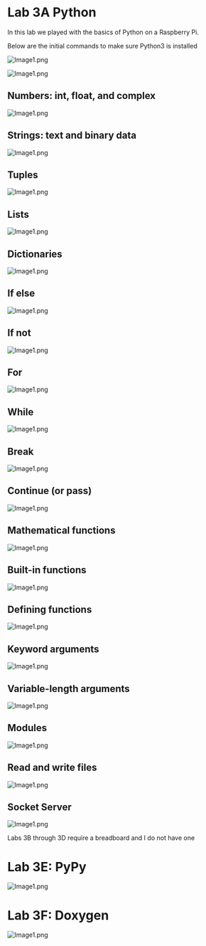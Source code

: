 # Lab 3A Python

In this lab we played with the basics of Python on a Raspberry Pi.  

Below are the initial commands to make sure Python3 is installed

![Image1.png](image1.png)  

![Image1.png](image2.png)  

## Numbers: int, float, and complex

![Image1.png](image3.png)  

## Strings: text and binary data

![Image1.png](image4.png)  

## Tuples  

![Image1.png](image5.png)  

## Lists

![Image1.png](image6.png)  


## Dictionaries

![Image1.png](image7.png)  

 
## If else

![Image1.png](image8.png)  


## If not

![Image1.png](image9.png)  


## For

![Image1.png](image10.png)  


## While

![Image1.png](image11.png)  


## Break

![Image1.png](image12.png)  


## Continue (or pass)

![Image1.png](image13.png)  


## Mathematical functions

![Image1.png](image14.png)  


## Built-in functions

![Image1.png](image15.png)  


## Defining functions

![Image1.png](image16.png)  


## Keyword arguments

![Image1.png](image17.png)  


## Variable-length arguments

![Image1.png](image18.png)  


## Modules

![Image1.png](image19.png)  


## Read and write files

![Image1.png](image20.png)  


## Socket Server

![Image1.png](image21.png)  

Labs 3B through 3D require a breadboard and I do not have one

# Lab 3E: PyPy

![Image1.png](image22.png)  

# Lab 3F: Doxygen


![Image1.png](image23.png)  







